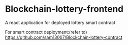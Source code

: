 # Blockchain-lottery-frontend
A react application for deployed lottery smart contract

For smart contract deployment:(refer to)
https://github.com/sam13007/Blockchain-lottery-contract
